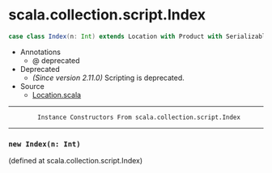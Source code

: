 
#                        scala.collection.script.Index                        #

```scala
case class Index(n: Int) extends Location with Product with Serializable
```

* Annotations
  * @ deprecated
* Deprecated
  * _(Since version 2.11.0)_ Scripting is deprecated.
* Source
  * [Location.scala](https://github.com/scala/scala/tree/6d09a1ba5f/src/library/scala/collection/script/Location.scala#L1)


--------------------------------------------------------------------------------
            Instance Constructors From scala.collection.script.Index
--------------------------------------------------------------------------------


### `new Index(n: Int)`                                                      ###
(defined at scala.collection.script.Index)
